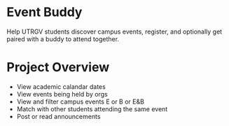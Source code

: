 # Event Buddy
Help UTRGV students discover campus events, register, and optionally get paired with a buddy to attend together.


# Project Overview
- View academic calandar dates
- View events being held by orgs
- View and filter campus events E or B or E&B
- Match with other students attending the same event
- Post or read announcements
